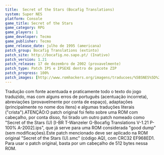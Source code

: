 ```yaml
---
title:  Secret of the Stars (Bocafig Translations)
system: Super NES
platform: Console
game_title: Secret of the Stars
game_category: RPG
game_players: 1
game_developer: Tecmo
game_publisher: Tecmo
game_release_date: julho de 1995 (americana)
patch_group: Bocafig Translations (extinto)
patch_site: http://bocafig.no.sapo.pt/ (Inativo)
patch_version: 1.21
patch_release: 17 de dezembro de 2002 (provavelmente)
patch_type: Patch IPS e IPSEXE dentro de pacote ZIP
patch_progress: 100%
patch_images: [http://www.romhackers.org/imagens/traducoes/%5BSNES%5D%20Secret%20of%20the%20Stars%20-%20Bocafig%20Translations%20-%201.png,http://www.romhackers.org/imagens/traducoes/%5BSNES%5D%20Secret%20of%20the%20Stars%20-%20Bocafig%20Translations%20-%202.png,http://www.romhackers.org/imagens/traducoes/%5BSNES%5D%20Secret%20of%20the%20Stars%20-%20Bocafig%20Translations%20-%203.png]
---
```

Tradução com fonte acentuada e praticamente todo o texto do jogo traduzido, mas com alguns erros de português (acentuação incorreta), abreviações (provavelmente por conta de espaço), adaptações (principalmente no nome dos itens) e algumas traduções literais ("crista").ATENÇÃO:O patch original foi feito sobre uma ROM com cabeçalho, por conta disso, foi tirado um outro patch nomeado como "Secret of the Stars (U) [I-BR T-Wanzeler G-Bocafig Translations V-1.21 P-100% A-2002].ips", que já serve para uma ROM considerada "good dump" (sem modificações).Este patch mencionado deve ser aplicado na ROM original "Secret of the Stars (U).smc" (código AQ), com CRC32 EF968ED1. Para usar o patch original, basta por um cabeçalho de 512 bytes nessa ROM.